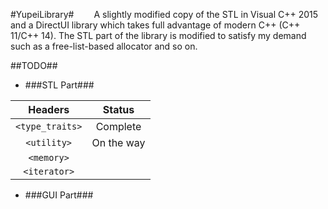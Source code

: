 #YupeiLibrary#
&emsp;&emsp;A slightly modified copy of the STL in Visual C++ 2015 and a DirectUI library which takes full advantage of modern C++ (C++ 11/C++ 14). The STL part of the library is modified to satisfy my demand such as a free-list-based allocator and so on. 


##TODO##

+ ###STL Part###


 | Headers          |    Status           |
 | :---------------:|:-------------------:|
 | `<type_traits>`  |  Complete           |
 | `<utility>`      | On the way          |
 | `<memory>`       |                     |
 | `<iterator>`     |                     |
 
 
 + ###GUI Part###